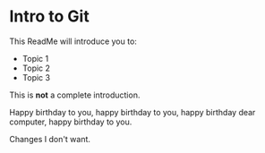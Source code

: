 # Intro to Git

This ReadMe will introduce you to:
* Topic 1
* Topic 2
* Topic 3

This is __not__ a complete introduction.

Happy birthday to you, happy birthday to you, happy birthday dear computer, happy birthday to you.

Changes I don't want.
